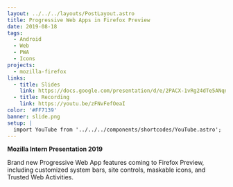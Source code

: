 ```yaml
---
layout: ../../../layouts/PostLayout.astro
title: Progressive Web Apps in Firefox Preview
date: 2019-08-18
tags:
  - Android
  - Web
  - PWA
  - Icons
projects:
  - mozilla-firefox
links:
  - title: Slides
    link: https://docs.google.com/presentation/d/e/2PACX-1vRg24dTe5ANqnVqVAgsy7q2QGsXW5-oBh6D9xD7j2YZ9mzMIXJEKtFYVPabdEetspEeNUlcgJaxLmdT/pub?start=false&loop=false#slide=id.gc6f9e470d_0_0
  - title: Recording
    link: https://youtu.be/zFNvFefOeaI
color: '#FF7139'
banner: slide.png
setup: |
  import YouTube from '../../../components/shortcodes/YouTube.astro';
---
```


**Mozilla Intern Presentation 2019**

Brand new Progressive Web App features coming to Firefox Preview, including customized system bars, site controls, maskable icons, and Trusted Web Activities.

<YouTube id="zFNvFefOeaI" />
